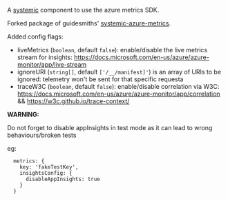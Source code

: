 A [systemic](https://github.com/guidesmiths/systemic) component to use the azure metrics SDK.


Forked package of guidesmiths' [systemic-azure-metrics](https://github.com/guidesmiths/systemic-azure-metrics).

Added config flags:

- liveMetrics (`boolean`, default `false`): enable/disable the live metrics stream for insights: https://docs.microsoft.com/en-us/azure/azure-monitor/app/live-stream
- ignoreURI (`string[]`, default `['/__/manifest]'`) is an array of URIs to be ignored: telemetry won't be sent for that specific requesta
- traceW3C (`boolean`, default `false`): enable/disable correlation via W3C: https://docs.microsoft.com/en-us/azure/azure-monitor/app/correlation && https://w3c.github.io/trace-context/


**WARNING:**

Do not forget to disable appInsights in test mode as it can lead to wrong behaviours/broken tests

eg:

```
  metrics: {
    key: 'fakeTestKey',
    insightsConfig: {
      disableAppInsights: true
    }
  }
```